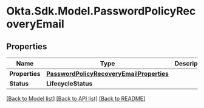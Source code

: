 # Okta.Sdk.Model.PasswordPolicyRecoveryEmail

## Properties

Name | Type | Description | Notes
------------ | ------------- | ------------- | -------------
**Properties** | [**PasswordPolicyRecoveryEmailProperties**](PasswordPolicyRecoveryEmailProperties.md) |  | [optional] 
**Status** | **LifecycleStatus** |  | [optional] 

[[Back to Model list]](../README.md#documentation-for-models) [[Back to API list]](../README.md#documentation-for-api-endpoints) [[Back to README]](../README.md)

